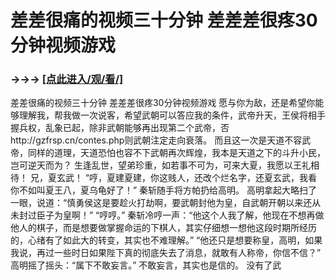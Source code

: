 # 差差很痛的视频三十分钟 差差差很疼30分钟视频游戏

### →→→ <a href="http://3t3e.com/index.html">[点此进入/观/看/]</a>

差差很痛的视频三十分钟 差差差很疼30分钟视频游戏
愿与你为敌，还是希望你能够理解我，帮我做一次说客，希望武朝可以答应我的条件，武帝升天，王侯将相手握兵权，乱象已起，除非武朝能够再出现第二个武帝，否http://gzfrsp.cn/contes.php则武朝注定走向衰落。
    而且这一次是天道不容武帝，同样的道理，天道恐怕也容不下武朝再次辉煌，我本是天道之下的斗升小民，岂可逆天而为？
    生逢乱世，望弟珍重，如若事不可为，可来大夏，我愿以王礼相待！
    兄，夏玄武！
    “哼，夏建夏建，你这贱人，还改个烂名字，还夏玄武，我看你不如叫夏王八，夏乌龟好了！”
    秦斩随手将方帕扔给高明。
    高明拿起大略扫了一眼，说道：“慎勇侯这是要趁火打劫啊，要武朝封他为皇，自武朝开朝以来还从未封过臣子为皇啊！”
    “哼哼。”
    秦斩冷哼一声：“他这个人我了解，他现在不想再做他人的棋子，而是想要做掌握命运的下棋人，其实仔细想一想他这段时期所经历的，心绪有了如此大的转变，其实也不难理解。”
    “他还只是想要称皇，高明，如果我说，再过一些时日如果陛下真的彻底失去了消息，就敢有人称帝，你信不信？”
    高明摇了摇头：“属下不敢妄言。”
    不敢妄言，其实也是信的。
    没有了武
